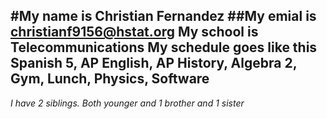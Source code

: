 #My name is Christian Fernandez
##My emial is christianf9156@hstat.org
**My school is Telecommunications**
My schedule goes like this Spanish 5, AP English, AP History, Algebra 2, Gym, Lunch, Physics, Software  
---
_I have 2 siblings. Both younger and 1 brother and 1 sister_